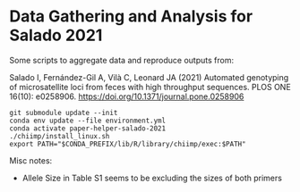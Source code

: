 # Data Gathering and Analysis for Salado 2021

Some scripts to aggregate data and reproduce outputs from:

Salado I, Fernández-Gil A, Vilà C, Leonard JA (2021) Automated genotyping of
microsatellite loci from feces with high throughput sequences. PLOS ONE 16(10):
e0258906. <https://doi.org/10.1371/journal.pone.0258906>

    git submodule update --init
    conda env update --file environment.yml
    conda activate paper-helper-salado-2021
    ./chiimp/install_linux.sh
    export PATH="$CONDA_PREFIX/lib/R/library/chiimp/exec:$PATH"

Misc notes:

 * Allele Size in Table S1 seems to be excluding the sizes of both primers
